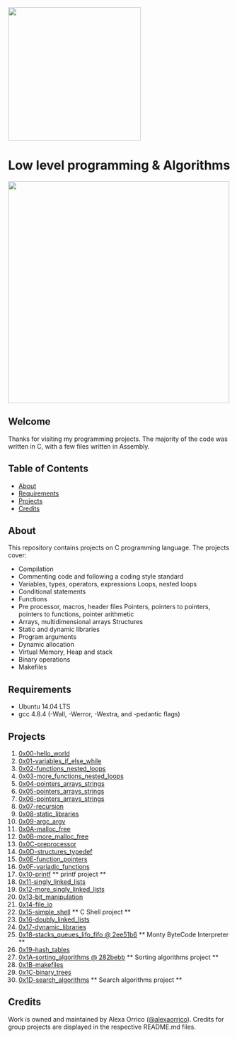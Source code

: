 <img src="https://www.holbertonschool.com/assets/holberton-logo-1cc451260ca3cd297def53f2250a9794810667c7ca7b5fa5879a569a457bf16f.png" width="300">

# Low level programming & Algorithms

<img src="https://s3.amazonaws.com/intranet-projects-files/holbertonschool-low_level_programming/212/cisfun.jpg" width="500">

## Welcome
Thanks for visiting my programming projects. The majority of the code was written in C, with a few files written in Assembly.

## Table of Contents
* [About](#about)
* [Requirements](#requirements)
* [Projects](#projects)
* [Credits](#credits)

## About
This repository contains projects on C programming language. The projects cover:
- Compilation
- Commenting code and following a coding style standard
- Variables, types, operators, expressions Loops, nested loops
- Conditional statements
- Functions
- Pre processor, macros, header files Pointers, pointers to pointers, pointers to functions, pointer arithmetic
- Arrays, multidimensional arrays Structures
- Static and dynamic libraries
- Program arguments
- Dynamic allocation
- Virtual Memory, Heap and stack
- Binary operations
- Makefiles

## Requirements
* Ubuntu 14.04 LTS
* gcc 4.8.4 (-Wall, -Werror, -Wextra, and -pedantic flags)

## Projects
1. [0x00-hello_world](./0x00-hello_world)
2. [0x01-variables_if_else_while](./0x01-variables_if_else_while)
3. [0x02-functions_nested_loops](./0x02-functions_nested_loops)
4. [0x03-more_functions_nested_loops](./0x03-more_functions_nested_loops)
5. [0x04-pointers_arrays_strings](./0x04-pointers_arrays_strings)
6. [0x05-pointers_arrays_strings](./0x05-pointers_arrays_strings)
7. [0x06-pointers_arrays_strings](./0x06-pointers_arrays_strings)
8. [0x07-recursion](./0x07-recursion)
9. [0x08-static_libraries](./0x08-static_libraries)
10. [0x09-argc_argv](./0x09-argc_argv)
11. [0x0A-malloc_free](./0x0A-malloc_free)
12. [0x0B-more_malloc_free](./0x0B-more_malloc_free)
13. [0x0C-preprocessor](./0x0C-preprocessor)
14. [0x0D-structures_typedef](./0x0D-structures_typedef)
15. [0x0E-function_pointers](./0x0E-function_pointers)
16. [0x0F-variadic_functions](./0x0F-variadic_functions)
17. [0x10-printf](https://github.com/alexaorrico/printf) ** printf project **
18. [0x11-singly_linked_lists](./0x11-singly_linked_lists)
19. [0x12-more_singly_linked_lists](./0x12-more_singly_linked_lists)
20. [0x13-bit_manipulation](./0x13-bit_manipulation)
21. [0x14-file_io](./0x14-file_io)
22. [0x15-simple_shell](https://github.com/alexaorrico/simple_shell) ** C Shell project **
23. [0x16-doubly_linked_lists](./0x16-doubly_linked_lists)
24. [0x17-dynamic_libraries](./0x17-dynamic_libraries)
25. [0x18-stacks_queues_lifo_fifo @ 2ee51b6](./0x18-stacks_queues_lifo_fifo) ** Monty ByteCode Interpreter **
26. [0x19-hash_tables](./0x19-hash_tables)
27. [0x1A-sorting_algorithms @ 282bebb](./0x1A-sorting_algorithms) ** Sorting algorithms project **
28. [0x1B-makefiles](./0x1B-makefiles)
29. [0x1C-binary_trees](./0x1C-binary_trees)
30. [0x1D-search_algorithms](./0x1D-search_algorithms) ** Search algorithms project **

## Credits
Work is owned and maintained by Alexa Orrico ([@alexaorrico](https://twitter.com/alexaorrico)). Credits for group projects are displayed in the respective README.md files.
